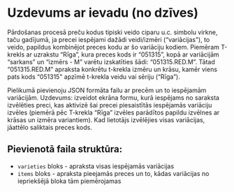 # Uzdevums ar ievadu (no dzīves)

Pārdošanas procesā preču kodus tipiski veido ciparu u.c. simbolu virkne, taču gadījumā, ja precei iespējami dažādi veidi/izmēri (“variācijas”), to veido, papildus kombinējot preces kodu ar šo variāciju kodiem. Piemēram T-krekls ar uzrakstu “Rīga”, kura preces kods ir “051315”, kopā ar variācijām “sarkans” un “izmērs - M” varētu izskatīties šādi: “051315.RED.M”. Tātad “051315.RED.M” apraksta konkrētu t-krekla izmēru un krāsu, kamēr viens pats kods “051315" apzīmē t-krekla veidu vai sēriju (“Rīga”).

Pielikumā pievienoju JSON formāta failu ar precēm un to iespējamām variācijām. Uzdevums: izveidot ekrāna formu, kurā iespējams no saraksta izvēlēties preci, kas aktivizē šai precei piesaistītās iespējamās variāciju izvēles (piemērā pēc T-krekla “Rīga” izvēles parādītos papildu izvēlnes ar krāsas un izmēra variantiem). Kad lietotājs izvēlējies visas variācijas, jāattēlo saliktais preces kods.

## Pievienotā faila struktūra:

- `varieties` bloks - apraksta visas iespējamās variācijas
- `items` bloks - apraksta pieejamās preces un to, kādas variācijas no iepriekšējā bloka tām piemērojamas
